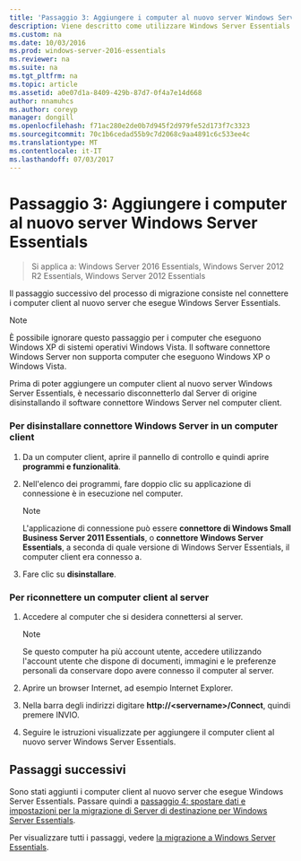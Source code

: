 ```yaml
---
title: 'Passaggio 3: Aggiungere i computer al nuovo server Windows Server Essentials'
description: Viene descritto come utilizzare Windows Server Essentials
ms.custom: na
ms.date: 10/03/2016
ms.prod: windows-server-2016-essentials
ms.reviewer: na
ms.suite: na
ms.tgt_pltfrm: na
ms.topic: article
ms.assetid: a0e07d1a-8409-429b-87d7-0f4a7e14d668
author: nnamuhcs
ms.author: coreyp
manager: dongill
ms.openlocfilehash: f71ac280e2de0b7d945f2d979fe52d173f7c3323
ms.sourcegitcommit: 70c1b6cedad55b9c7d2068c9aa4891c6c533ee4c
ms.translationtype: MT
ms.contentlocale: it-IT
ms.lasthandoff: 07/03/2017
---
```

# <a name="step-3-join-computers-to-the-new-windows-server-essentials-server"></a>Passaggio 3: Aggiungere i computer al nuovo server Windows Server Essentials

>Si applica a: Windows Server 2016 Essentials, Windows Server 2012 R2 Essentials, Windows Server 2012 Essentials

Il passaggio successivo del processo di migrazione consiste nel connettere i computer client al nuovo server che esegue Windows Server Essentials.  
  
> [!NOTE]
>  È possibile ignorare questo passaggio per i computer che eseguono Windows XP di sistemi operativi Windows Vista. Il software connettore Windows Server non supporta computer che eseguono Windows XP o Windows Vista.  
  
 Prima di poter aggiungere un computer client al nuovo server Windows Server Essentials, è necessario disconnetterlo dal Server di origine disinstallando il software connettore Windows Server nel computer client.  
  
### <a name="to-uninstall-windows-server-connector-on-a-client-computer"></a>Per disinstallare connettore Windows Server in un computer client  
  
1.  Da un computer client, aprire il pannello di controllo e quindi aprire **programmi e funzionalità**.  
  
2.  Nell'elenco dei programmi, fare doppio clic su applicazione di connessione è in esecuzione nel computer.  
  
    > [!NOTE]
    >  L'applicazione di connessione può essere **connettore di Windows Small Business Server 2011 Essentials**, o **connettore Windows Server Essentials**, a seconda di quale versione di Windows Server Essentials, il computer client era connesso a.  
  
3.  Fare clic su **disinstallare**.  
  
### <a name="to-reconnect-a-client-computer-to-the-server"></a>Per riconnettere un computer client al server  
  
1.  Accedere al computer che si desidera connettersi al server.  
  
    > [!NOTE]
    >  Se questo computer ha più account utente, accedere utilizzando l'account utente che dispone di documenti, immagini e le preferenze personali da conservare dopo avere connesso il computer al server.  
  
2.  Aprire un browser Internet, ad esempio Internet Explorer.  
  
3.  Nella barra degli indirizzi digitare **http://<servername\>/Connect**, quindi premere INVIO.  
  
4.  Seguire le istruzioni visualizzate per aggiungere il computer client al nuovo server Windows Server Essentials.  
  
## <a name="next-steps"></a>Passaggi successivi  
 Sono stati aggiunti i computer client al nuovo server che esegue Windows Server Essentials. Passare quindi a [passaggio 4: spostare dati e impostazioni per la migrazione di Server di destinazione per Windows Server Essentials](Step-4--Move-settings-and-data-to-the-Destination-Server-for-Windows-Server-Essentials-migration.md).  
  

Per visualizzare tutti i passaggi, vedere [la migrazione a Windows Server Essentials](Migrate-from-Previous-Versions-to-Windows-Server-Essentials-or-Windows-Server-Essentials-Experience.md).

